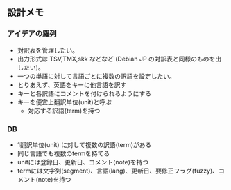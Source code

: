 ## 設計メモ

### アイデアの羅列

 * 対訳表を管理したい。
 * 出力形式は TSV,TMX,skk などなど (Debian JP の対訳表と同様のものを出したい)。
 * 一つの単語に対して言語ごとに複数の訳語を設定したい。
 * とりあえず、英語をキーに他言語を訳す
 * キーと各訳語にコメントを付けられるようにする
 * キーを便宜上翻訳単位(unit)と呼ぶ
   * 対応する訳語(term)を持つ

### DB

 * 1翻訳単位(unit) に対して複数の訳語(term)がある
 * 同じ言語でも複数のtermを持てる
 * unitには登録日、更新日、コメント(note)を持つ
 * termには文字列(segment)、言語(lang)、更新日、要修正フラグ(fuzzy)、コメント(note)を持つ

